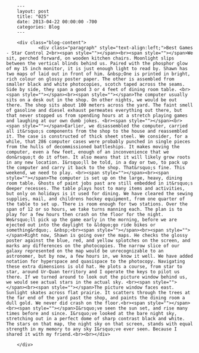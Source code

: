 
        ---
        layout: post
        title: "025"
        date: 2013-04-22 00:00:00 -700
        categories: Blog
        ---

        <div class="blog-content">
				<div class="paragraph" style="text-align:left;">Best Games - Star Control 2<br><span style=""></span><br><span style=""></span>We sit, perched forward, on wooden kitchen chairs. Moonlight slips between the vertical blinds behind us. Paired with the phosphor glow of my 15 inch monitor, it is just enough light to read by. Shawn has two maps of laid out in front of him. &nbsp;One is printed in bright, rich colour on glossy poster paper. The other is assembled from smaller black and white photocopies, scotch taped across the seams. Side by side, they span a good 3 or 4 feet of dining room table. <br><span style=""></span><br><span style=""></span>The computer usually sits on a desk out in the shop. On other nights, we would be out there. The shop sits about 100 meters across the yard. The faint smell of gasoline and diesel exhaust permeates everything out there, but that never stopped us from spending hours at a stretch playing games and laughing at our own dumb jokes. <br><span style=""></span><br><span style=""></span>Earlier, we disassembled the computer, carried all it&rsquo;s components from the shop to the house and reassembled it. The case is constructed of thick sheet steel. We consider, for a while, that 286 computer cases were probably punched in single pieces from the hulls of decommissioned battleships. It makes moving the computer, even a few feet, enough of an inconvenience that we don&rsquo;t do it often. It also means that it will likely grow roots in any new location. I&rsquo;ll be told, in a day or two, to pack up the computer and carry it back to the shop. That&rsquo;s fine. This weekend, we need to play. <br><span style=""></span><br><span style=""></span>The computer is set up on the large, heavy, dining room table. Ghosts of paint jobs past are still embedded in it&rsquo;s deeper recesses. The table plays host to many items and activities, but only on holidays is it used for dining. We have cleared the sewing supplies, mail, and childrens hockey equipment, from one quarter of the table to set up. There is room enough for two stations. Over the span of 12 or so hours, we take turns manning each. The plan is to play for a few hours then crash on the floor for the night. We&rsquo;ll pick up the game early in the morning, before we are ejected out into the daylight to &ldquo;go ride bikes or something&rdquo;. &nbsp;<br><span style=""></span><br><span style=""></span>Right now, Shawn is going over the maps. He checks the glossy poster against the blue, red, and yellow splotches on the screen, and marks any differences on the photocopies. The narrow slice of our galaxy represented on the map would be unrecognizable to an astronomer, but by now, a few hours in, we know it well. We have added notation for hyperspace and quasispace to the photocopy. Navigating these extra dimensions is old hat. He plots a course, from star to star, around Ur-Quan territory and I operate the keys to pilot us there. If we turned around to look out the picture window behind us, we would see actual stars in the actual sky. <br><span style=""></span><br><span style=""></span>The picture window faces east. Sunlight skates across flat prairie. It scatters through the trees at the far end of the yard past the shop, and paints the dining room a dull gold. We never did crash on the floor.<br><span style=""></span><br><span style=""></span>I&rsquo;ve seen the sun set, and rise many times before and since. I&rsquo;ve looked at the bare night sky, stretching out in a perfect dome of sharp contrast black and white. The stars on that map, the night sky on that screen, stands with equal strength in my memory to any sky I&rsquo;ve ever seen. Because I shared it with my friend.<br><br></div>

		</div>
        